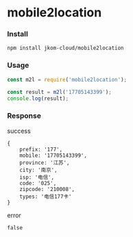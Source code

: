 # mobile2location

### Install

`npm install jkom-cloud/mobile2location`

### Usage

```javascript
const m2l = require('mobile2location');

const result = m2l('17705143399');
console.log(result);
```

### Response
success

```
{ 
    prefix: '177',
    mobile: '17705143399',
    province: '江苏',
    city: '南京',
    isp: '电信',
    code: '025',
    zipcode: '210008',
    types: '电信177卡' 
}
```

error

```
false
```



